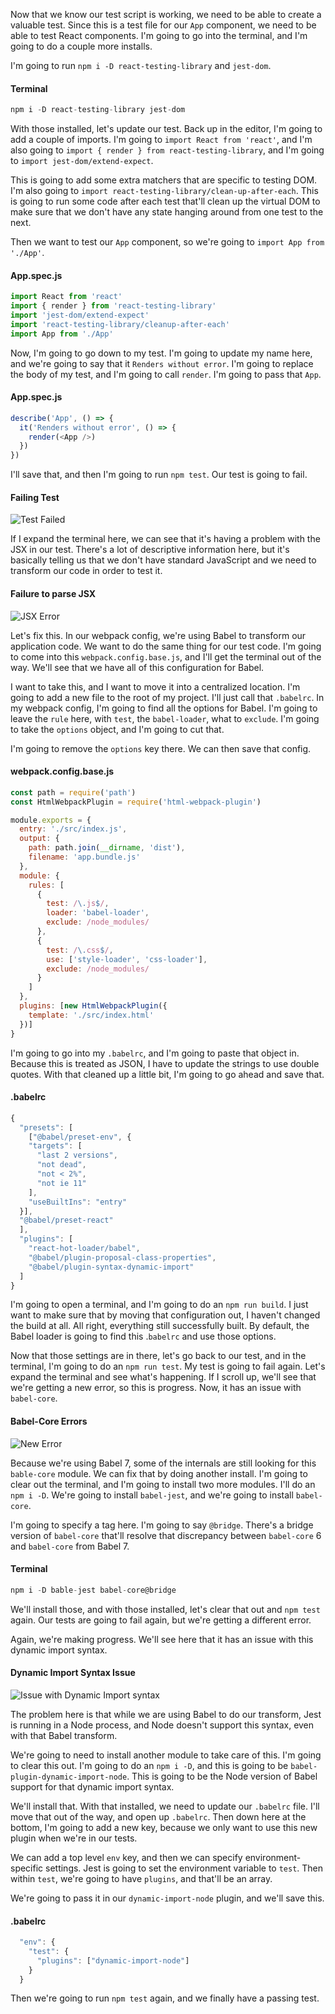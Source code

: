 Now that we know our test script is working, we need to be able to create a valuable test. Since this is a test file for our `App` component, we need to be able to test React components. I'm going to go into the terminal, and I'm going to do a couple more installs.

I'm going to run `npm i -D react-testing-library` and `jest-dom`.

#### Terminal
```javascript
npm i -D react-testing-library jest-dom
```

With those installed, let's update our test. Back up in the editor, I'm going to add a couple of imports. I'm going to `import React from 'react'`, and I'm also going to `import { render } from react-testing-library`, and I'm going to `import jest-dom/extend-expect`.

This is going to add some extra matchers that are specific to testing DOM. I'm also going to `import react-testing-library/clean-up-after-each`. This is going to run some code after each test that'll clean up the virtual DOM to make sure that we don't have any state hanging around from one test to the next.

Then we want to test our `App` component, so we're going to `import App from './App'`.

#### App.spec.js
```javascript
import React from 'react'
import { render } from 'react-testing-library'
import 'jest-dom/extend-expect'
import 'react-testing-library/cleanup-after-each'
import App from './App'
```

Now, I'm going to go down to my test. I'm going to update my name here, and we're going to say that it `Renders without error`. I'm going to replace the body of my test, and I'm going to call `render`. I'm going to pass that `App`.

#### App.spec.js
```javascript
describe('App', () => {
  it('Renders without error', () => {
    render(<App />)
  })
})
```

I'll save that, and then I'm going to run `npm test`. Our test is going to fail.

#### Failing Test
![Test Failed](http://res.cloudinary.com/dg3gyk0gu/image/upload/v1543563599/transcript-images/jest-set-up-tests-that-render-a-react-component-with-jest-and-babel-test-fail.png)

If I expand the terminal here, we can see that it's having a problem with the JSX in our test. There's a lot of descriptive information here, but it's basically telling us that we don't have standard JavaScript and we need to transform our code in order to test it.

#### Failure to parse JSX
![JSX Error](http://res.cloudinary.com/dg3gyk0gu/image/upload/v1543563603/transcript-images/jest-set-up-tests-that-render-a-react-component-with-jest-and-babel-jsx-error.png)

Let's fix this. In our webpack config, we're using Babel to transform our application code. We want to do the same thing for our test code. I'm going to come into this `webpack.config.base.js`, and I'll get the terminal out of the way. We'll see that we have all of this configuration for Babel. 

I want to take this, and I want to move it into a centralized location. I'm going to add a new file to the root of my project. I'll just call that `.babelrc`. In my webpack config, I'm going to find all the options for Babel. I'm going to leave the `rule` here, with `test`, the `babel-loader`, what to `exclude`. I'm going to take the `options` object, and I'm going to cut that.

I'm going to remove the `options` key there. We can then save that config.

#### webpack.config.base.js
```javascript
const path = require('path')
const HtmlWebpackPlugin = require('html-webpack-plugin')

module.exports = {
  entry: './src/index.js',
  output: {
    path: path.join(__dirname, 'dist'),
    filename: 'app.bundle.js'
  },
  module: {
    rules: [
      {
        test: /\.js$/,
        loader: 'babel-loader',
        exclude: /node_modules/
      },
      {
        test: /\.css$/,
        use: ['style-loader', 'css-loader'],
        exclude: /node_modules/
      }
    ]
  },
  plugins: [new HtmlWebpackPlugin({
    template: './src/index.html'
  })]
}
```
I'm going to go into my `.babelrc`, and I'm going to paste that object in. Because this is treated as JSON, I have to update the strings to use double quotes. With that cleaned up a little bit, I'm going to go ahead and save that.

#### .babelrc
```javascript
{
  "presets": [
    ["@babel/preset-env", {
    "targets": [
      "last 2 versions",
      "not dead",
      "not < 2%",
      "not ie 11"
    ],
    "useBuiltIns": "entry"
  }],
  "@babel/preset-react"
  ],
  "plugins": [
    "react-hot-loader/babel",
    "@babel/plugin-proposal-class-properties",
    "@babel/plugin-syntax-dynamic-import"
  ]
}
```

I'm going to open a terminal, and I'm going to do an `npm run build`. I just want to make sure that by moving that configuration out, I haven't changed the build at all. All right, everything still successfully built. By default, the Babel loader is going to find this .`babelrc` and use those options.

Now that those settings are in there, let's go back to our test, and in the terminal, I'm going to do an `npm run test`. My test is going to fail again. Let's expand the terminal and see what's happening. If I scroll up, we'll see that we're getting a new error, so this is progress. Now, it has an issue with `babel-core`.

#### Babel-Core Errors
![New Error](http://res.cloudinary.com/dg3gyk0gu/image/upload/v1543563599/transcript-images/jest-set-up-tests-that-render-a-react-component-with-jest-and-babel-new-error.png)

Because we're using Babel 7, some of the internals are still looking for this `bable-core` module. We can fix that by doing another install. I'm going to clear out the terminal, and I'm going to install two more modules. I'll do an `npm i -D`. We're going to install `babel-jest`, and we're going to install `babel-core`.

I'm going to specify a tag here. I'm going to say `@bridge`. There's a bridge version of `babel-core` that'll resolve that discrepancy between `babel-core` 6 and `babel-core` from Babel 7.

#### Terminal
```javascript
npm i -D bable-jest babel-core@bridge
```

We'll install those, and with those installed, let's clear that out and `npm test` again. Our tests are going to fail again, but we're getting a different error.

Again, we're making progress. We'll see here that it has an issue with this dynamic import syntax.

#### Dynamic Import Syntax Issue
![Issue with Dynamic Import syntax](http://res.cloudinary.com/dg3gyk0gu/image/upload/v1543563599/transcript-images/jest-set-up-tests-that-render-a-react-component-with-jest-and-babel-error-dynamic-import.png)

The problem here is that while we are using Babel to do our transform, Jest is running in a Node process, and Node doesn't support this syntax, even with that Babel transform.

We're going to need to install another module to take care of this. I'm going to clear this out. I'm going to do an `npm i -D`, and this is going to be `babel-plugin-dynamic-import-node`. This is going to be the Node version of Babel support for that dynamic import syntax.

We'll install that. With that installed, we need to update our `.babelrc` file. I'll move that out of the way, and open up `.babelrc`. Then down here at the bottom, I'm going to add a new key, because we only want to use this new plugin when we're in our tests.

We can add a top level `env` key, and then we can specify environment-specific settings. Jest is going to set the environment variable to `test`. Then within `test`, we're going to have `plugins`, and that'll be an array.

We're going to pass it in our `dynamic-import-node` plugin, and we'll save this.

#### .babelrc
```javascript
  "env": {
    "test": {
      "plugins": ["dynamic-import-node"]
    }
  }
```

Then we're going to run `npm test` again, and we finally have a passing test.
